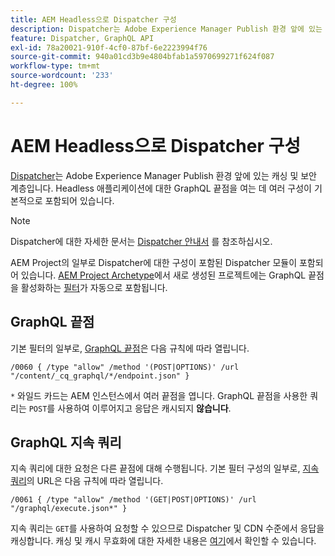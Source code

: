 ```yaml
---
title: AEM Headless으로 Dispatcher 구성
description: Dispatcher는 Adobe Experience Manager Publish 환경 앞에 있는 캐싱 및 보안 계층입니다. Headless 애플리케이션에 대한 GraphQL 끝점을 여는 데 여러 구성이 사용됩니다.
feature: Dispatcher, GraphQL API
exl-id: 78a20021-910f-4cf0-87bf-6e2223994f76
source-git-commit: 940a01cd3b9e4804bfab1a5970699271f624f087
workflow-type: tm+mt
source-wordcount: '233'
ht-degree: 100%

---
```


# AEM Headless으로 Dispatcher 구성

[Dispatcher](https://experienceleague.adobe.com/docs/experience-manager-dispatcher/using/dispatcher.html?lang=ko-KR)는 Adobe Experience Manager Publish 환경 앞에 있는 캐싱 및 보안 계층입니다. Headless 애플리케이션에 대한 GraphQL 끝점을 여는 데 여러 구성이 기본적으로 포함되어 있습니다.

>[!NOTE]
>
>Dispatcher에 대한 자세한 문서는 [Dispatcher 안내서](https://experienceleague.adobe.com/docs/experience-manager-dispatcher/using/dispatcher.html) 를 참조하십시오.

AEM Project의 일부로 Dispatcher에 대한 구성이 포함된 Dispatcher 모듈이 포함되어 있습니다. [AEM Project Archetype](https://github.com/adobe/aem-project-archetype)에서 새로 생성된 프로젝트에는 GraphQL 끝점을 활성화하는 [필터](https://experienceleague.adobe.com/docs/experience-manager-dispatcher/using/configuring/dispatcher-configuration.html?lang=ko-KR?#defining-a-filter)가 자동으로 포함됩니다.

## GraphQL 끝점

기본 필터의 일부로, [GraphQL 끝점](/help/headless/graphql-api/graphql-endpoint.md)은 다음 규칙에 따라 열립니다.

```
/0060 { /type "allow" /method '(POST|OPTIONS)' /url "/content/_cq_graphql/*/endpoint.json" }
```

`*` 와일드 카드는 AEM 인스턴스에서 여러 끝점을 엽니다. GraphQL 끝점을 사용한 쿼리는 `POST`를 사용하여 이루어지고 응답은 캐시되지 **않습니다**.

## GraphQL 지속 쿼리

지속 쿼리에 대한 요청은 다른 끝점에 대해 수행됩니다. 기본 필터 구성의 일부로, [지속 쿼리](/help/headless/graphql-api/persisted-queries.md)의 URL은 다음 규칙에 따라 열립니다.

```
/0061 { /type "allow" /method '(GET|POST|OPTIONS)' /url "/graphql/execute.json*" }
```

지속 쿼리는 `GET`를 사용하여 요청할 수 있으므로 Dispatcher 및 CDN 수준에서 응답을 캐싱합니다. 캐싱 및 캐시 무효화에 대한 자세한 내용은 [여기](/help/implementing/dispatcher/caching.md)에서 확인할 수 있습니다.
